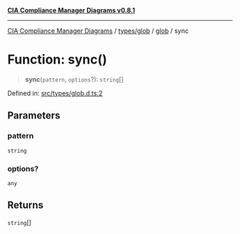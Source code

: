 [**CIA Compliance Manager Diagrams v0.8.1**](../../../../README.md)

***

[CIA Compliance Manager Diagrams](../../../../modules.md) / [types/glob](../../README.md) / [glob](../README.md) / sync

# Function: sync()

> **sync**(`pattern`, `options`?): `string`[]

Defined in: [src/types/glob.d.ts:2](https://github.com/Hack23/cia-compliance-manager/blob/4236f4375d9cfb0505c191818eeb5443ec527132/src/types/glob.d.ts#L2)

## Parameters

### pattern

`string`

### options?

`any`

## Returns

`string`[]
